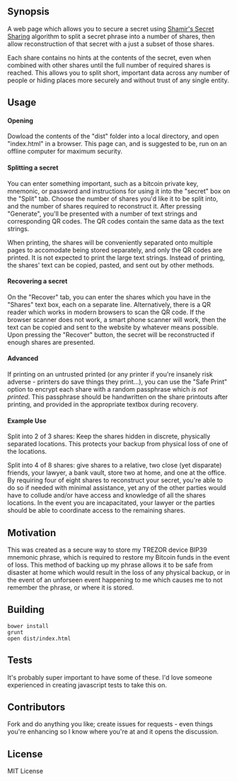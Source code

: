 ## Synopsis

A web page which allows you to secure a secret using [Shamir's Secret Sharing](http://en.wikipedia.org/wiki/Shamir%27s_Secret_Sharing) algorithm to split a secret phrase into a number of shares, then allow reconstruction of that secret with a just a subset of those shares.

Each share contains no hints at the contents of the secret, even when combined with other shares until the full number of required shares is reached.  This allows you to split short, important data across any number of people or hiding places more securely and without trust of any single entity.

## Usage

#### Opening
Dowload the contents of the "dist" folder into a local directory, and open "index.html" in a browser.  This page can, and is suggested to be, run on an offline computer for maximum security.

#### Splitting a secret
You can enter something important, such as a bitcoin private key, mnemonic, or password and instructions for using it into the "secret" box on the "Split" tab.  Choose the number of shares you'd like it to be split into, and the number of shares required to reconstruct it.  After pressing "Generate", you'll be presented with a number of text strings and corresponding QR codes.  The QR codes contain the same data as the text strings.

When printing, the shares will be conveniently separated onto multiple pages to accomodate being stored separately, and only the QR codes are printed.  It is not expected to print the large text strings.  Instead of printing, the shares' text can be copied, pasted, and sent out by other methods.

#### Recovering a secret
On the "Recover" tab, you can enter the shares which you have in the "Shares" text box, each on a separate line.  Alternatively, there is a QR reader which works in modern browsers to scan the QR code.  If the browser scanner does not work, a smart phone scanner will work, then the text can be copied and sent to the website by whatever means possible.  Upon pressing the "Recover" button, the secret will be reconstructed if enough shares are presented.

#### Advanced
If printing on an untrusted printed (or any printer if you're insanely risk adverse - printers do save things they print...), you can use the "Safe Print" option to encrypt each share with a random passphrase which *is not printed*.  This passphrase should be handwritten on the share printouts after printing, and provided in the appropriate textbox during recovery.

#### Example Use

Split into 2 of 3 shares: Keep the shares hidden in discrete, physically separated locations.  This protects your backup from physical loss of one of the locations.

Split into 4 of 8 shares: give shares to a relative, two close (yet disparate) friends, your lawyer, a bank vault, store two at home, and one at the office.  By requiring four of eight shares to reconstruct your secret, you're able to do so if needed with minimal assistance, yet any of the other parties would have to collude and/or have access and knowledge of all the shares locations.  In the event you are incapacitated, your lawyer or the parties should be able to coordinate access to the remaining shares.

## Motivation

This was created as a secure way to store my TREZOR device BIP39 mnemonic phrase, which is required to restore my Bitcoin funds in the event of loss.  This method of backing up my phrase allows it to be safe from disaster at home which would result in the loss of any physical backup, or in the event of an unforseen event happening to me which causes me to not remember the phrase, or where it is stored.

## Building

    bower install
    grunt
    open dist/index.html

## Tests

It's probably super important to have some of these.  I'd love someone experienced in creating javascript tests to take this on.

## Contributors

Fork and do anything you like; create issues for requests - even things you're enhancing so I know where you're at and it opens the discussion.

## License

MIT License
